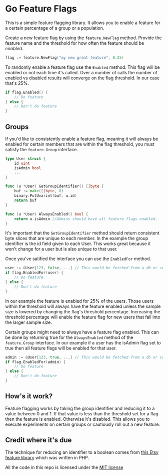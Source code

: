 Go Feature Flags
================

This is a simple feature flagging library. It allows you to enable a feature for a certain percentage of a group or a population.

Create a new feature flag by using the `feature.NewFlag` method. Provide the feature name and the threshold for how often the feature should be *enabled*. 
```go
flag := feature.NewFlag("my new great feature", 0.25)
```

To randomly enable a feature flag use the `Enabled` method. This flag will be enabled or not each time it's called. Over a number of calls the number of enabled vs disabled results will converge on the flag threshold. In our case that's 25%.
```go
if flag.Enabled() {
	// Do feature
} else {
	// Don't do feature
}
```

Groups
------

If you'd like to consistently enable a feature flag, meaning it will always be enabled for certain members that are within the flag threshold, you must satisfy the `feature.Group` interface.
```go
type User struct {
	id uint
	isAdmin bool
	...
}

func (u *User) GetGroupIdentifier() []byte {
	buf := make([]byte, 8)
	binary.PutUvarint(buf, u.id)
	return buf
}

func (u *User) AlwaysEnabled() bool {
	return u.isAdmin //Admins should have all feature flags enabled.
}
```

It's important that the `GetGroupIdentifier` method should return consistent byte slices that are unique to each member. In the example the group identifier is the id field given to each User. This works great because it won't change for a user but is also unique to that user.

Once you've satified the interface you can use the `EnabledFor` method.
```go
user := &User{123, false, ...} // This would be fetched from a db or something
if flag.EnabledFor(user) {
	// Do feature
} else {
	// Don't do feature
}
```

In our example the feature is enabled for 25% of the users. Those users within the threshold will always have the feature enabled unless the sample size is lowered by changing the flag's threshold percentage. Increasing the threshold percentage will enable the feature flag for new users that fall into the larger sample size.

Certain groups might need to always have a feature flag enabled. This can be done by returning true for the `AlwaysEnabled` method of the `feature.Group` interface. In our example if a user has the isAdmin flag set to true then all feature flags will be enabled for that user.
```go
admin := &User{123, true, ...} // This would be fetched from a db or something
if flag.EnabledFor(admin) {
	// Do feature
} else {
	// Don't do feature
}
```

How's it work?
--------------

Feature flagging works by taking the group identifier and reducing it to a value between 0 and 1. If that value is less than the threshold set for a flag then the feature is enabled. Otherwise it's disabled. This allows you to execute experiments on certain groups or cautiously roll out a new feature.

Credit where it's due
---------------------

The technique for reducing an identifier to a boolean comes from [this Etsy feature library](https://github.com/etsy/feature) which was written in PHP.

All the code in this repo is licensed under the [MIT license](https://opensource.org/licenses/MIT)
